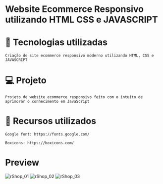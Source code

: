 # Website Ecommerce Responsivo utilizando HTML CSS e JAVASCRIPT      

# 🚀 Tecnologias utilizadas

    Criação de site ecommerce responsivo moderno utilizando HTML, CSS e JAVASCRIPT 

# 💻 Projeto
   
    Projeto de website ecommerce responsivo feito com o intuito de aprimorar o conhecimento em JavaScript

# 🔖 Recursos utilizados

    Google font: https://fonts.google.com/

    Boxicons: https://boxicons.com/

# Preview

![rShop_01](https://user-images.githubusercontent.com/29392805/168709642-25ca3cbf-9c40-4f02-9520-3d444c9e0471.png)
![rShop_02](https://user-images.githubusercontent.com/29392805/168709719-d5a3fc55-d3e3-4f4e-bf85-df63744eccd4.png)
![rShop_03](https://user-images.githubusercontent.com/29392805/168709793-53ba2a3b-fdef-4713-a069-1f9d7a97f73b.png)

